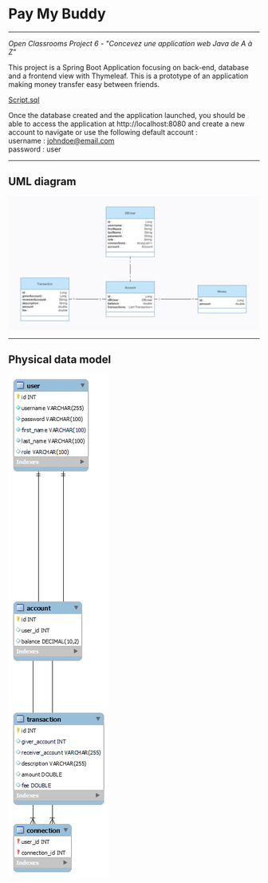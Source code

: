<h1>Pay My Buddy</h1>
<hr />
<em>Open Classrooms Project 6 - "Concevez une application web Java de A à Z"</em>

This project is a Spring Boot Application focusing on back-end, database and a frontend view with Thymeleaf. This is a prototype of an application making money transfer easy between friends.

<a href="database_script.sql">Script.sql</a>

Once the database created and the application launched, you should be able to access the application at http://localhost:8080 and create a new account to navigate or use the following default account :<br />
username : johndoe@email.com<br />
password : user


<hr />
<h2>UML diagram</h2>
<img src="diagramme_classes.png" alt="uml diagram" />

<hr />
<h2>Physical data model</h2>
<img src="database.png" alt="database" />